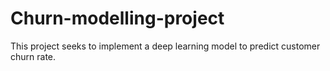 # Churn-modelling-project
This project seeks to implement a deep learning model to predict customer churn rate.
